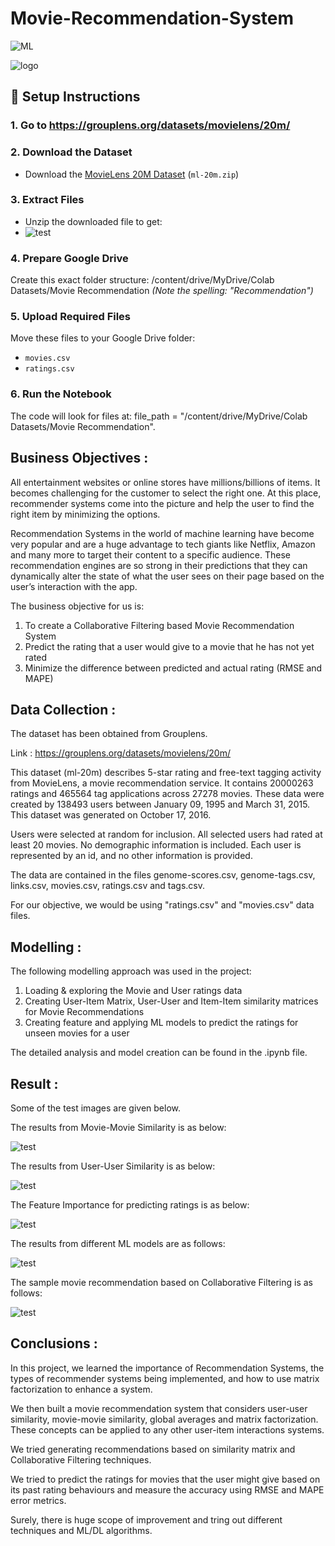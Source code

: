 # Movie-Recommendation-System

![ML](https://img.shields.io/badge/ML-Recommendation_System-blue.svg)

![logo](Snips/Logo.jpeg)

## 🚀 Setup Instructions

### 1. Go to https://grouplens.org/datasets/movielens/20m/

### 2. Download the Dataset

- Download the [MovieLens 20M Dataset](https://grouplens.org/datasets/movielens/20m/) (`ml-20m.zip`)

### 3. Extract Files

- Unzip the downloaded file to get:
- ![test](Snips/file_structure.png)

### 4. Prepare Google Drive

Create this exact folder structure: /content/drive/MyDrive/Colab Datasets/Movie Recommendation
_(Note the spelling: "Recommendation")_

### 5. Upload Required Files

Move these files to your Google Drive folder:

- `movies.csv`
- `ratings.csv`

### 6. Run the Notebook

The code will look for files at:
file_path = "/content/drive/MyDrive/Colab Datasets/Movie Recommendation".

## Business Objectives :

All entertainment websites or online stores have millions/billions of items. It becomes challenging for the customer to select the right one. At this place, recommender systems come into the picture and help the user to find the right item by minimizing the options.

Recommendation Systems in the world of machine learning have become very popular and are a huge advantage to tech giants like Netflix, Amazon and many more to target their content to a specific audience. These recommendation engines are so strong in their predictions that they can dynamically alter the state of what the user sees on their page based on the user’s interaction with the app.

The business objective for us is:

1. To create a Collaborative Filtering based Movie Recommendation System
2. Predict the rating that a user would give to a movie that he has not yet rated
3. Minimize the difference between predicted and actual rating (RMSE and MAPE)

## Data Collection :

The dataset has been obtained from Grouplens.

Link : https://grouplens.org/datasets/movielens/20m/

This dataset (ml-20m) describes 5-star rating and free-text tagging activity from MovieLens, a movie recommendation service. It contains 20000263 ratings and 465564 tag applications across 27278 movies. These data were created by 138493 users between January 09, 1995 and March 31, 2015. This dataset was generated on October 17, 2016.

Users were selected at random for inclusion. All selected users had rated at least 20 movies. No demographic information is included. Each user is represented by an id, and no other information is provided.

The data are contained in the files genome-scores.csv, genome-tags.csv, links.csv, movies.csv, ratings.csv and tags.csv.

For our objective, we would be using "ratings.csv" and "movies.csv" data files.

## Modelling :

The following modelling approach was used in the project:

1. Loading & exploring the Movie and User ratings data
2. Creating User-Item Matrix, User-User and Item-Item similarity matrices for Movie Recommendations
3. Creating feature and applying ML models to predict the ratings for unseen movies for a user

The detailed analysis and model creation can be found in the .ipynb file.

## Result :

Some of the test images are given below.

The results from Movie-Movie Similarity is as below:

![test](Snips/M_1.png)

The results from User-User Similarity is as below:

![test](Snips/M_2.png)

The Feature Importance for predicting ratings is as below:

![test](Snips/M_3.png)

The results from different ML models are as follows:

![test](Snips/M_4.png)

The sample movie recommendation based on Collaborative Filtering is as follows:

![test](Snips/M_5.png)

## Conclusions :

In this project, we learned the importance of Recommendation Systems, the types of recommender systems being implemented, and how to use matrix factorization to enhance a system.

We then built a movie recommendation system that considers user-user similarity, movie-movie similarity, global averages and matrix factorization. These concepts can be applied to any other user-item interactions systems.

We tried generating recommendations based on similarity matrix and Collaborative Filtering techniques.

We tried to predict the ratings for movies that the user might give based on its past rating behaviours and measure the accuracy using RMSE and MAPE error metrics.

Surely, there is huge scope of improvement and tring out different techniques and ML/DL algorithms.

```

```
